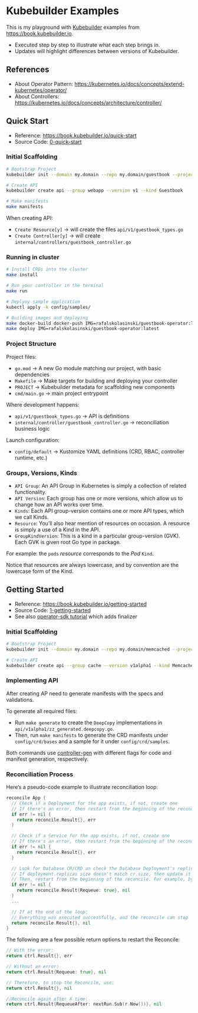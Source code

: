 # Kubebuilder Examples

This is my playground with [Kubebuilder](https://github.com/kubernetes-sigs/kubebuilder) examples from https://book.kubebuilder.io.

- Executed step by step to illustrate what each step brings in.
- Updates will highlight differences between versions of Kubebuilder.

## References
- About Operator Pattern: https://kubernetes.io/docs/concepts/extend-kubernetes/operator/
- About Controllers: https://kubernetes.io/docs/concepts/architecture/controller/


## Quick Start

- Reference: https://book.kubebuilder.io/quick-start
- Source Code: [0-quick-start](0-quick-start/)

### Initial Scaffolding

```bash
# Bootstrap Project
kubebuilder init --domain my.domain --repo my.domain/guestbook --project-name guestbook

# Create API
kubebuilder create api --group webapp --version v1 --kind Guestbook

# Make manifests
make manifests
```

When creating API:

- `Create Resource[y]` → will create the files `api/v1/guestbook_types.go`
- `Create Controller[y]` → will create `internal/controllers/guestbook_controller.go`

### Running in cluster

```bash
# Install CRDs into the cluster
make install

# Run your controller in the terminal
make run

# Deplyoy sample application
kubectl apply -k config/samples/

# Building images and deploying
make docker-build docker-push IMG=rafalskolasinski/guestbook-operator:latest
make deploy IMG=rafalskolasinski/guestbook-operator:latest
```
### Project Structure

Project files:

- `go.mod` → A new Go module matching our project, with basic dependencies
- `Makefile` → Make targets for building and deploying your controller
- `PROJECT` → Kubebuilder metadata for scaffolding new components
- `cmd/main.go` → main project entrypoint

Where development happens:

- `api/v1/guestbook_types.go` → API is definitions
- `internal/controller/guestbook_controller.go` → reconciliation business logic

Launch configuration:

- `config/default` → Kustomize YAML definitions (CRD, RBAC, controller runtime, etc.)

### **Groups, Versions, Kinds**

- `API Group`: An API Group in Kubernetes is simply a collection of related functionality.
- `API Version`: Each group has one or more versions, which allow us to change how an API works over time.
- `Kinds`: Each API group-version contains one or more API types, which we call Kinds.
- `Resource`: You’ll also hear mention of resources on occasion. A resource is simply a use of a Kind in the API.
- `GroupKindVersion`: This is a kind in a particular group-version (GVK). Each GVK is given root Go type in package.

For example: the `pods` *resource* corresponds to the *Pod* `Kind`.

Notice that resources are always lowercase, and by convention are the lowercase form of the Kind.


## Getting Started

- Reference: https://book.kubebuilder.io/getting-started
- Source Code: [1-getting-started](1-getting-started/)
- See also [operator-sdk tutorial](https://sdk.operatorframework.io/docs/building-operators/golang/tutorial/) which adds finalizer

### Initial Scaffolding

```bash
# Bootstrap Project
kubebuilder init --domain my.domain --repo my.domain/memcached --project-name memcached

# Create API
kubebuilder create api --group cache --version v1alpha1 --kind Memcached
```

### Implementing API

After creating AP need to generate manifests with the specs and validations.

To generate all required files:

- Run `make generate` to create the `DeepCopy` implementations in `api/v1alpha1/zz_generated.deepcopy.go`.
- Then, run `make manifests` to generate the CRD manifests under `config/crd/bases` and a sample for it under `config/crd/samples`.

Both commands use [controller-gen](https://book.kubebuilder.io/reference/controller-gen) with different flags for code and manifest generation, respectively.

### Reconciliation Process

Here’s a pseudo-code example to illustrate reconciliation loop:
```go
reconcile App {
  // Check if a Deployment for the app exists, if not, create one
  // If there's an error, then restart from the beginning of the reconcile
  if err != nil {
    return reconcile.Result{}, err
  }

  // Check if a Service for the app exists, if not, create one
  // If there's an error, then restart from the beginning of the reconcile
  if err != nil {
    return reconcile.Result{}, err
  }

  // Look for Database CR/CRD an check the Database Deployment's replicas size
  // If deployment.replicas size doesn't match cr.size, then update it
  // Then, restart from the beginning of the reconcile. For example, by returning `reconcile.Result{Requeue: true}, nil`.
  if err != nil {
    return reconcile.Result{Requeue: true}, nil
  }
  ...

  // If at the end of the loop:
  // Everything was executed successfully, and the reconcile can stop
  return reconcile.Result{}, nil
}
```

The following are a few possible return options to restart the Reconcile:
```go
// With the error:
return ctrl.Result{}, err

// Without an error:
return ctrl.Result{Requeue: true}, nil

// Therefore, to stop the Reconcile, use:
return ctrl.Result{}, nil

//Reconcile again after X time:
return ctrl.Result{RequeueAfter: nextRun.Sub(r.Now())}, nil
```

